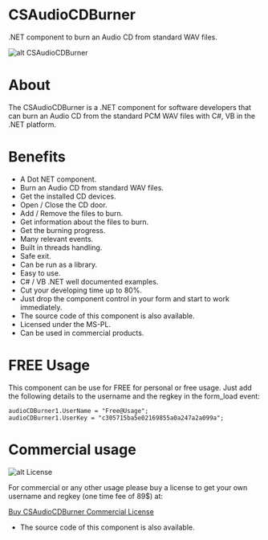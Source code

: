 # CSAudioCDBurner
.NET component to burn an Audio CD from standard WAV files.

![alt CSAudioCDBurner](https://www.microncode.com/developers/cs-audio-cd-burner/images/cs-audio-cd-burner.png "CSAudioCDBurner")

# About
The CSAudioCDBurner is a .NET component for software developers that can burn an Audio CD from the standard PCM WAV files with C#, VB in the .NET platform.

# Benefits
- A Dot NET component.
- Burn an Audio CD from standard WAV files.
- Get the installed CD devices.
- Open / Close the CD door.
- Add / Remove the files to burn.
- Get information about the files to burn.
- Get the burning progress.
- Many relevant events.
- Built in threads handling.
- Safe exit.
- Can be run as a library.
- Easy to use.
- C# / VB .NET well documented examples.
- Cut your developing time up to 80%.
- Just drop the component control in your form and start to work immediately.
- The source code of this component is also available.
- Licensed under the MS-PL.
- Can be used in commercial products.

# FREE Usage
This component can be use for FREE for personal or free usage. Just add the following details to the username and the regkey in the form_load event:

```
audioCDBurner1.UserName = "Free@Usage";
audioCDBurner1.UserKey = "c305715ba5e02169855a0a247a2a099a";
```

# Commercial usage

![alt License](http://www.microncode.com/images/medal128.png "License")

For commercial or any other usage please buy a license to get your own username and regkey (one time fee of 89$) at:

[Buy CSAudioCDBurner Commercial License](https://order.shareit.com/cart/add?vendorid=200277377&PRODUCT[300914523]=1)

* The source code of this component is also available.